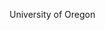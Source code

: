[//]: # (Created by ./bin/manage_files.pl from ./species/Caenorhabditis_remanei/PRJNA248911/Caenorhabditis_remanei_PRJNA248911.summary.html on Thu Jun 11 13:43:41 2020)
University of Oregon
